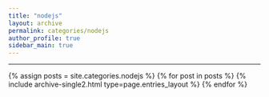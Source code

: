 ```yaml
---
title: "nodejs"
layout: archive
permalink: categories/nodejs
author_profile: true
sidebar_main: true
---
```


***


{% assign posts = site.categories.nodejs %}
{% for post in posts %} {% include archive-single2.html type=page.entries_layout %} {% endfor %}
